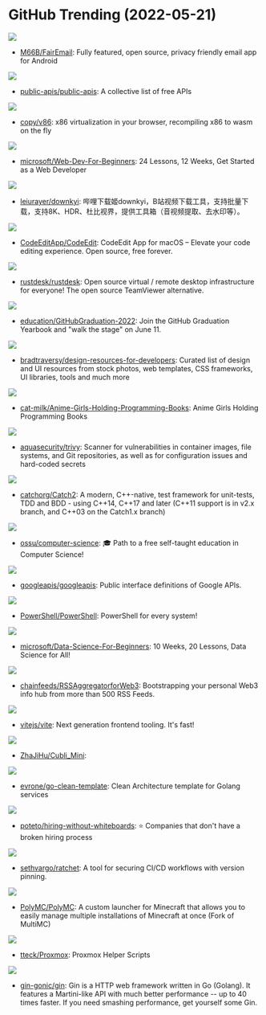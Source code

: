 # GitHub Trending (2022-05-21)

![](https://img.shields.io/badge/Java-New%2080-green?style=flat-square&logo=appveyor)
- [M66B/FairEmail](https://github.com/M66B/FairEmail): Fully featured, open source, privacy friendly email app for Android

![](https://img.shields.io/badge/Python-New%20196-green?style=flat-square&logo=appveyor)
- [public-apis/public-apis](https://github.com/public-apis/public-apis): A collective list of free APIs

![](https://img.shields.io/badge/Rust-New%2026-green?style=flat-square&logo=appveyor)
- [copy/v86](https://github.com/copy/v86): x86 virtualization in your browser, recompiling x86 to wasm on the fly

![](https://img.shields.io/badge/JavaScript-New%20400-green?style=flat-square&logo=appveyor)
- [microsoft/Web-Dev-For-Beginners](https://github.com/microsoft/Web-Dev-For-Beginners): 24 Lessons, 12 Weeks, Get Started as a Web Developer

![](https://img.shields.io/badge/C%23-New%2063-green?style=flat-square&logo=appveyor)
- [leiurayer/downkyi](https://github.com/leiurayer/downkyi): 哔哩下载姬downkyi，B站视频下载工具，支持批量下载，支持8K、HDR、杜比视界，提供工具箱（音视频提取、去水印等）。

![](https://img.shields.io/badge/Swift-New%20370-green?style=flat-square&logo=appveyor)
- [CodeEditApp/CodeEdit](https://github.com/CodeEditApp/CodeEdit): CodeEdit App for macOS – Elevate your code editing experience. Open source, free forever.

![](https://img.shields.io/badge/Rust-New%20172-green?style=flat-square&logo=appveyor)
- [rustdesk/rustdesk](https://github.com/rustdesk/rustdesk): Open source virtual / remote desktop infrastructure for everyone! The open source TeamViewer alternative.

![](https://img.shields.io/badge/JavaScript-New%20109-green?style=flat-square&logo=appveyor)
- [education/GitHubGraduation-2022](https://github.com/education/GitHubGraduation-2022): Join the GitHub Graduation Yearbook and "walk the stage" on June 11.

![](https://img.shields.io/badge/none-New%2053-green?style=flat-square&logo=appveyor)
- [bradtraversy/design-resources-for-developers](https://github.com/bradtraversy/design-resources-for-developers): Curated list of design and UI resources from stock photos, web templates, CSS frameworks, UI libraries, tools and much more

![](https://img.shields.io/badge/none-New%20245-green?style=flat-square&logo=appveyor)
- [cat-milk/Anime-Girls-Holding-Programming-Books](https://github.com/cat-milk/Anime-Girls-Holding-Programming-Books): Anime Girls Holding Programming Books

![](https://img.shields.io/badge/Go-New%2023-green?style=flat-square&logo=appveyor)
- [aquasecurity/trivy](https://github.com/aquasecurity/trivy): Scanner for vulnerabilities in container images, file systems, and Git repositories, as well as for configuration issues and hard-coded secrets

![](https://img.shields.io/badge/C%2B%2B-New%2063-green?style=flat-square&logo=appveyor)
- [catchorg/Catch2](https://github.com/catchorg/Catch2): A modern, C++-native, test framework for unit-tests, TDD and BDD - using C++14, C++17 and later (C++11 support is in v2.x branch, and C++03 on the Catch1.x branch)

![](https://img.shields.io/badge/none-New%20246-green?style=flat-square&logo=appveyor)
- [ossu/computer-science](https://github.com/ossu/computer-science): 🎓 Path to a free self-taught education in Computer Science!

![](https://img.shields.io/badge/Starlark-New%2035-green?style=flat-square&logo=appveyor)
- [googleapis/googleapis](https://github.com/googleapis/googleapis): Public interface definitions of Google APIs.

![](https://img.shields.io/badge/C%23-New%2023-green?style=flat-square&logo=appveyor)
- [PowerShell/PowerShell](https://github.com/PowerShell/PowerShell): PowerShell for every system!

![](https://img.shields.io/badge/Jupyter%20Notebook-New%20277-green?style=flat-square&logo=appveyor)
- [microsoft/Data-Science-For-Beginners](https://github.com/microsoft/Data-Science-For-Beginners): 10 Weeks, 20 Lessons, Data Science for All!

![](https://img.shields.io/badge/Python-New%20125-green?style=flat-square&logo=appveyor)
- [chainfeeds/RSSAggregatorforWeb3](https://github.com/chainfeeds/RSSAggregatorforWeb3): Bootstrapping your personal Web3 info hub from more than 500 RSS Feeds.

![](https://img.shields.io/badge/TypeScript-New%20126-green?style=flat-square&logo=appveyor)
- [vitejs/vite](https://github.com/vitejs/vite): Next generation frontend tooling. It's fast!

![](https://img.shields.io/badge/C%2B%2B-New%2028-green?style=flat-square&logo=appveyor)
- [ZhaJiHu/Cubli_Mini](https://github.com/ZhaJiHu/Cubli_Mini): 

![](https://img.shields.io/badge/Go-New%20214-green?style=flat-square&logo=appveyor)
- [evrone/go-clean-template](https://github.com/evrone/go-clean-template): Clean Architecture template for Golang services

![](https://img.shields.io/badge/JavaScript-New%20121-green?style=flat-square&logo=appveyor)
- [poteto/hiring-without-whiteboards](https://github.com/poteto/hiring-without-whiteboards): ⭐️ Companies that don't have a broken hiring process

![](https://img.shields.io/badge/Go-New%2060-green?style=flat-square&logo=appveyor)
- [sethvargo/ratchet](https://github.com/sethvargo/ratchet): A tool for securing CI/CD workflows with version pinning.

![](https://img.shields.io/badge/C%2B%2B-New%2027-green?style=flat-square&logo=appveyor)
- [PolyMC/PolyMC](https://github.com/PolyMC/PolyMC): A custom launcher for Minecraft that allows you to easily manage multiple installations of Minecraft at once (Fork of MultiMC)

![](https://img.shields.io/badge/Shell-New%207-green?style=flat-square&logo=appveyor)
- [tteck/Proxmox](https://github.com/tteck/Proxmox): Proxmox Helper Scripts

![](https://img.shields.io/badge/Go-New%20115-green?style=flat-square&logo=appveyor)
- [gin-gonic/gin](https://github.com/gin-gonic/gin): Gin is a HTTP web framework written in Go (Golang). It features a Martini-like API with much better performance -- up to 40 times faster. If you need smashing performance, get yourself some Gin.


